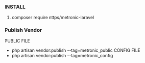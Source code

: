 ### INSTALL

1. composer require nttps/metronic-laravel


### Publish Vendor
PUBLIC FILE
  - php artisan vendor:publish --tag=metronic_public
CONFIG FILE
  - php artisan vendor:publish --tag=metronic_config

